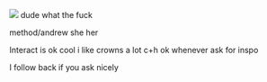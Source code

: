![](https://komarev.com/ghpvc/?username=your-github-username&color=grey) dude what the fuck

method/andrew she her

Interact is ok cool i like crowns a lot c+h ok whenever ask for inspo

I follow back if you ask nicely
